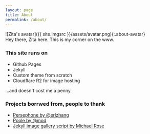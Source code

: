 ```yaml
---
layout: page
title: About
permalink: /about/
---
```


![Zita's avatar]({{ site.imgsrc }}/assets/avatar.png){:.about-avatar}  
Hey there, Zita here. This is my corner on the www.

### This site runs on

- Github Pages
- Jekyll
- Custom theme from scratch
- Cloudflare R2 for image hosting

...and doesn't cost me a penny.

### Projects borrwed from, people to thank

- [Persephone by @erlzhang](https://github.com/erlzhang/jekyll-theme-persephone)
- [Poole by @mod](https://github.com/poole/poole)
- [Jekyll image gallery script by Michael Rose](https://github.com/mmistakes/jekyll-sample-content)